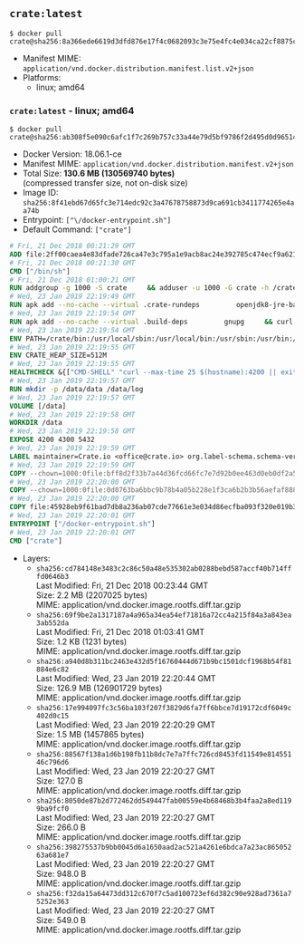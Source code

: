 ## `crate:latest`

```console
$ docker pull crate@sha256:8a366ede6619d3dfd876e17f4c0682093c3e75e4fc4e034ca22cf8875c1b9e74
```

-	Manifest MIME: `application/vnd.docker.distribution.manifest.list.v2+json`
-	Platforms:
	-	linux; amd64

### `crate:latest` - linux; amd64

```console
$ docker pull crate@sha256:ab308f5e090c6afc1f7c269b757c33a44e79d5bf9786f2d495d0d96514aef85b
```

-	Docker Version: 18.06.1-ce
-	Manifest MIME: `application/vnd.docker.distribution.manifest.v2+json`
-	Total Size: **130.6 MB (130569740 bytes)**  
	(compressed transfer size, not on-disk size)
-	Image ID: `sha256:8f41ebd67d65fc3e714edc92c3a47678758873d9ca691cb3411774265e4aa74b`
-	Entrypoint: `["\/docker-entrypoint.sh"]`
-	Default Command: `["crate"]`

```dockerfile
# Fri, 21 Dec 2018 00:21:29 GMT
ADD file:2ff00caea4e83dfade726ca47e3c795a1e9acb8ac24e392785c474ecf9a621f2 in / 
# Fri, 21 Dec 2018 00:21:30 GMT
CMD ["/bin/sh"]
# Fri, 21 Dec 2018 01:00:21 GMT
RUN addgroup -g 1000 -S crate     && adduser -u 1000 -G crate -h /crate -S crate
# Wed, 23 Jan 2019 22:19:49 GMT
RUN apk add --no-cache --virtual .crate-rundeps         openjdk8-jre-base         python3         openssl         curl         coreutils     && apk add --no-cache --virtual .build-deps         gnupg         tar     && curl -fSL -O https://cdn.crate.io/downloads/releases/crate-3.1.5.tar.gz     && curl -fSL -O https://cdn.crate.io/downloads/releases/crate-3.1.5.tar.gz.asc     && export GNUPGHOME="$(mktemp -d)"     && gpg --keyserver hkp://keyserver.ubuntu.com:80 --recv-keys 90C23FC6585BC0717F8FBFC37FAAE51A06F6EAEB     && gpg --batch --verify crate-3.1.5.tar.gz.asc crate-3.1.5.tar.gz     && rm -rf "$GNUPGHOME" crate-3.1.5.tar.gz.asc     && tar -xf crate-3.1.5.tar.gz -C /crate --strip-components=1     && rm crate-3.1.5.tar.gz     && ln -sf /usr/bin/python3 /usr/bin/python     && apk del .build-deps
# Wed, 23 Jan 2019 22:19:54 GMT
RUN apk add --no-cache --virtual .build-deps         gnupg     && curl -fSL -O https://cdn.crate.io/downloads/releases/crash_standalone_0.24.2    && curl -fSL -O https://cdn.crate.io/downloads/releases/crash_standalone_0.24.2.asc     && export GNUPGHOME="$(mktemp -d)"     && gpg --keyserver hkp://keyserver.ubuntu.com:80 --recv-keys 90C23FC6585BC0717F8FBFC37FAAE51A06F6EAEB     && gpg --batch --verify crash_standalone_0.24.2.asc crash_standalone_0.24.2     && rm -rf "$GNUPGHOME" crash_standalone_0.24.2.asc     && mv crash_standalone_0.24.2 /usr/local/bin/crash     && chmod +x /usr/local/bin/crash     && apk del .build-deps
# Wed, 23 Jan 2019 22:19:54 GMT
ENV PATH=/crate/bin:/usr/local/sbin:/usr/local/bin:/usr/sbin:/usr/bin:/sbin:/bin
# Wed, 23 Jan 2019 22:19:55 GMT
ENV CRATE_HEAP_SIZE=512M
# Wed, 23 Jan 2019 22:19:55 GMT
HEALTHCHECK &{["CMD-SHELL" "curl --max-time 25 $(hostname):4200 || exit 1"] "30s" "30s" "0s" '\x00'}
# Wed, 23 Jan 2019 22:19:57 GMT
RUN mkdir -p /data/data /data/log
# Wed, 23 Jan 2019 22:19:57 GMT
VOLUME [/data]
# Wed, 23 Jan 2019 22:19:58 GMT
WORKDIR /data
# Wed, 23 Jan 2019 22:19:58 GMT
EXPOSE 4200 4300 5432
# Wed, 23 Jan 2019 22:19:59 GMT
LABEL maintainer=Crate.io <office@crate.io> org.label-schema.schema-version=1.0 org.label-schema.build-date=2019-01-22T17:02:01.628483081+00:00 org.label-schema.name=crate org.label-schema.description=CrateDB is a distributed SQL database handles massive amounts of machine data in real-time. org.label-schema.url=https://crate.io/products/cratedb/ org.label-schema.vcs-url=https://github.com/crate/docker-crate org.label-schema.vendor=Crate.io org.label-schema.version=3.1.5
# Wed, 23 Jan 2019 22:19:59 GMT
COPY --chown=1000:0file:bff8d2f33b7a44d36fcd66fc7e7d92b0ee463d0eb0df2a56e42511d4f1b3e9b2 in /crate/config/crate.yml 
# Wed, 23 Jan 2019 22:20:00 GMT
COPY --chown=1000:0file:0d0763ba6bbc9b78b4a05b228e1f3ca6b2b3b56aefaf888ab848f021062291d1 in /crate/config/log4j2.properties 
# Wed, 23 Jan 2019 22:20:00 GMT
COPY file:45928eb9f61bad7db8a236ab07cde77661e3e034d86ecfba093f320e019b3ce0 in /docker-entrypoint.sh 
# Wed, 23 Jan 2019 22:20:01 GMT
ENTRYPOINT ["/docker-entrypoint.sh"]
# Wed, 23 Jan 2019 22:20:01 GMT
CMD ["crate"]
```

-	Layers:
	-	`sha256:cd784148e3483c2c86c50a48e535302ab0288bebd587accf40b714fffd0646b3`  
		Last Modified: Fri, 21 Dec 2018 00:23:44 GMT  
		Size: 2.2 MB (2207025 bytes)  
		MIME: application/vnd.docker.image.rootfs.diff.tar.gzip
	-	`sha256:69f9be2a1317187a4a965a34ea54ef71816a72cc4a215f84a3a843ea3ab552da`  
		Last Modified: Fri, 21 Dec 2018 01:03:41 GMT  
		Size: 1.2 KB (1231 bytes)  
		MIME: application/vnd.docker.image.rootfs.diff.tar.gzip
	-	`sha256:a940d8b311bc2463e432d5f16760444d671b9bc1501dcf1968b54f81884e6c82`  
		Last Modified: Wed, 23 Jan 2019 22:20:44 GMT  
		Size: 126.9 MB (126901729 bytes)  
		MIME: application/vnd.docker.image.rootfs.diff.tar.gzip
	-	`sha256:17e994097fc3c56ba103f207f3829d6fa7ff6bbce7d19172cdf6049c402d0c15`  
		Last Modified: Wed, 23 Jan 2019 22:20:29 GMT  
		Size: 1.5 MB (1457865 bytes)  
		MIME: application/vnd.docker.image.rootfs.diff.tar.gzip
	-	`sha256:88567f138a1d6b198fb11b8dc7e7a7ffc726cd8453fd11549e81455146c796d6`  
		Last Modified: Wed, 23 Jan 2019 22:20:27 GMT  
		Size: 127.0 B  
		MIME: application/vnd.docker.image.rootfs.diff.tar.gzip
	-	`sha256:8050de87b2d772462dd549447fab00559e4b68468b3b4faa2a8ed1199ba9fcf0`  
		Last Modified: Wed, 23 Jan 2019 22:20:27 GMT  
		Size: 266.0 B  
		MIME: application/vnd.docker.image.rootfs.diff.tar.gzip
	-	`sha256:398275537b9bb0045d6a1650aad2ac521a4261e6bdca7a23ac86505263a681e7`  
		Last Modified: Wed, 23 Jan 2019 22:20:27 GMT  
		Size: 948.0 B  
		MIME: application/vnd.docker.image.rootfs.diff.tar.gzip
	-	`sha256:f32da15a64473dd312c670f7c5ad100723ef6d382c90e928ad7361a75252e363`  
		Last Modified: Wed, 23 Jan 2019 22:20:27 GMT  
		Size: 549.0 B  
		MIME: application/vnd.docker.image.rootfs.diff.tar.gzip
